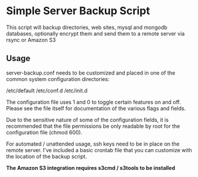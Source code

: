 # Simple Server Backup Script 

This script will backup directories, web sites, mysql and mongodb databases, optionally encrypt them and send them to a remote server via rsync or Amazon S3

## Usage

server-backup.conf needs to be customized and placed in one of the common system configuration directories:

/etc/default
/etc/conf.d
/etc/init.d 

The configuration file uses 1 and 0 to toggle certain features on and off. Please see the file itself for documentation of the various flags and fields.

Due to the sensitive nature of some of the configuration fields, it is recommended that the file permissions be only readable by root for the configuration file (chmod 600).

For automated / unattended usage, ssh keys need to be in place on the remote server. I've included a basic crontab file that you can customize with the location of the backup script.

**The Amazon S3 integration requires s3cmd / s3tools to be installed**

